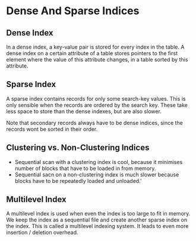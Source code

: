 # Dense And Sparse Indices
## Dense Index
In a dense index, a key-value pair is stored for every index in the table. A dense index on a certain attribute of a table stores pointers to the first element where the value of this attribute changes, in a table sorted by this attribute.

## Sparse Index
A sparse index contains records for only some search-key values. This is only sensible when the records are ordered by the search key. These take less space to store than the dense indexes, but are also slower. 

Note that secondary records always have to be dense indices, since the records wont be sorted in their order.

## Clustering vs. Non-Clustering Indices
* Sequential scan with a clustering index is cool, because it minimises number of blocks that have to be loaded in from memory.
* Sequential sacn on a non-clustering index is much slower because blocks have to be repeatedly loaded and unloaded.'

## Multilevel Index
A multilevel index is used when even the index is too large to fit in memory. We keep the index as a sequential file and create another sparse index on the index. This is called a multilevel indexing system. It leads to even more insertion / deletion overhead.
